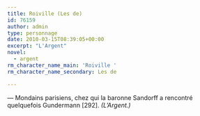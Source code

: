 ```yaml
---
title: Roiville (Les de)
id: 76159
author: admin
type: personnage
date: 2010-03-15T08:39:05+00:00
excerpt: "L'Argent"
novel:
  - argent
rm_character_name_main: 'Roiville '
rm_character_name_secondary: Les de

---
```

— Mondains parisiens, chez qui la baronne Sandorff a rencontré quelquefois Gundermann [292]. _(L&rsquo;Argent.)_